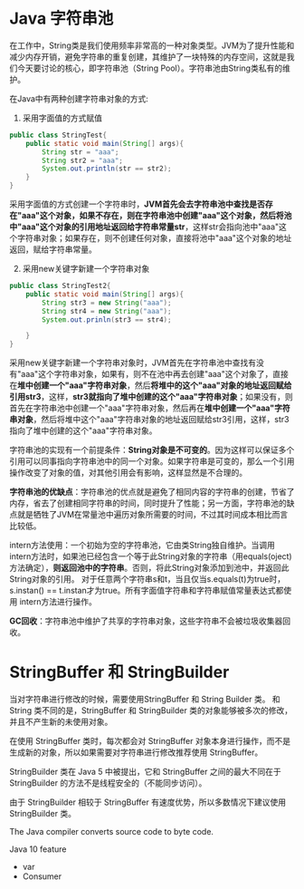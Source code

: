 # Java 字符串池

在工作中，String类是我们使用频率非常高的一种对象类型。JVM为了提升性能和减少内存开销，避免字符串的重复创建，其维护了一块特殊的内存空间，这就是我们今天要讨论的核心，即字符串池（String Pool）。字符串池由String类私有的维护。

在Java中有两种创建字符串对象的方式:

1.  采用字面值的方式赋值

```java
public class StringTest{
    public static void main(String[] args){
        String str = "aaa";
        String str2 = "aaa";
        System.out.println(str == str2);
    }
}
```
采用字面值的方式创建一个字符串时，**JVM首先会去字符串池中查找是否存在"aaa"这个对象，如果不存在，则在字符串池中创建"aaa"这个对象，然后将池中"aaa"这个对象的引用地址返回给字符串常量str**，这样str会指向池中"aaa"这个字符串对象；如果存在，则不创建任何对象，直接将池中"aaa"这个对象的地址返回，赋给字符串常量。

2.  采用new关键字新建一个字符串对象

```java
public class StringTest2{
    public static void main(String[] args){
        String str3 = new String("aaa");
        String str4 = new String("aaa");
        System.out.prinln(str3 == str4);

    }
}
```

采用new关键字新建一个字符串对象时，JVM首先在字符串池中查找有没有"aaa"这个字符串对象，如果有，则不在池中再去创建"aaa"这个对象了，直接在**堆中创建一个"aaa"字符串对象**，然后**将堆中的这个"aaa"对象的地址返回赋给引用str3**，这样，**str3就指向了堆中创建的这个"aaa"字符串对象**；如果没有，则首先在字符串池中创建一个"aaa"字符串对象，然后再在**堆中创建一个"aaa"字符串对象**，然后将堆中这个"aaa"字符串对象的地址返回赋给str3引用，这样，str3指向了堆中创建的这个"aaa"字符串对象。

字符串池的实现有一个前提条件：**String对象是不可变的**。因为这样可以保证多个引用可以同事指向字符串池中的同一个对象。如果字符串是可变的，那么一个引用操作改变了对象的值，对其他引用会有影响，这样显然是不合理的。

**字符串池的优缺点**：字符串池的优点就是避免了相同内容的字符串的创建，节省了内存，省去了创建相同字符串的时间，同时提升了性能；另一方面，字符串池的缺点就是牺牲了JVM在常量池中遍历对象所需要的时间，不过其时间成本相比而言比较低。

intern方法使用：一个初始为空的字符串池，它由类String独自维护。当调用 intern方法时，如果池已经包含一个等于此String对象的字符串（用equals(oject)方法确定），**则返回池中的字符串**。否则，将此String对象添加到池中，并返回此String对象的引用。 对于任意两个字符串s和t，当且仅当s.equals(t)为true时，s.instan() == t.instan才为true。所有字面值字符串和字符串赋值常量表达式都使用 intern方法进行操作。

**GC回收**：字符串池中维护了共享的字符串对象，这些字符串不会被垃圾收集器回收。

# StringBuffer 和 StringBuilder

当对字符串进行修改的时候，需要使用StringBuffer 和 String Builder 类。
和 String 类不同的是，StringBuffer 和 StringBuilder 类的对象能够被多次的修改，并且不产生新的未使用对象。


在使用 StringBuffer 类时，每次都会对 StringBuffer 对象本身进行操作，而不是生成新的对象，所以如果需要对字符串进行修改推荐使用 StringBuffer。

StringBuilder 类在 Java 5 中被提出，它和 StringBuffer 之间的最大不同在于 StringBuilder 的方法不是线程安全的（不能同步访问）。

由于 StringBuilder 相较于 StringBuffer 有速度优势，所以多数情况下建议使用 StringBuilder 类。


The Java compiler converts source code to byte code.


Java 10 feature
* var
* Consumer<T>